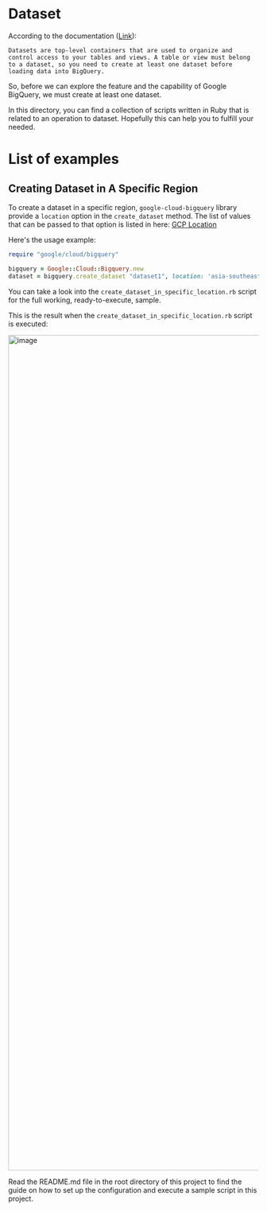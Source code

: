 # Dataset

According to the documentation ([Link](https://cloud.google.com/bigquery/docs/datasets-intro)):
```
Datasets are top-level containers that are used to organize and control access to your tables and views. A table or view must belong to a dataset, so you need to create at least one dataset before loading data into BigQuery.
```

So, before we can explore the feature and the capability of Google BigQuery, we must create at least one dataset.

In this directory, you can find a collection of scripts written in Ruby that is related to an operation to dataset. Hopefully this can help you to fulfill your needed.

# List of examples

## Creating Dataset in A Specific Region

To create a dataset in a specific region, `google-cloud-bigquery` library provide a `location` option in the `create_dataset` method. The list of values that can be passed to that option is listed in here: [GCP Location](https://cloud.google.com/bigquery/docs/locations)

Here's the usage example:

```ruby
require "google/cloud/bigquery"

bigquery = Google::Cloud::Bigquery.new
dataset = bigquery.create_dataset "dataset1", location: 'asia-southeast2'
```

You can take a look into the `create_dataset_in_specific_location.rb` script for the full working, ready-to-execute, sample.

This is the result when the `create_dataset_in_specific_location.rb` script is executed: 

<img width="1680" alt="image" src="https://user-images.githubusercontent.com/19619603/94984736-a60d4000-0579-11eb-8dc2-983644a4ee58.png">

Read the README.md file in the root directory of this project to find the guide on how to set up the configuration and execute a sample script in this project.
